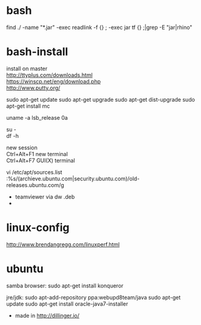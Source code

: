 
# bash

find ./ -name "*.jar" -exec readlink -f {} \; -exec jar tf {} \;|grep -E "jar|rhino"

# bash-install

install on master  
http://ttyplus.com/downloads.html  
https://winscp.net/eng/download.php  
http://www.putty.org/  
  
sudo apt-get update
sudo apt-get upgrade
sudo apt-get dist-upgrade
sudo apt-get install mc

uname -a
lsb_release 0a

su -  
df -h  

new session  
Ctrl+Alt+F1 new terminal  
Ctrl+Alt+F7 GUI(X) terminal  

vi /etc/apt/sources.list  
	:%s/(archieve.ubuntu.com|security.ubuntu.com)/old-releases.ubuntu.com/g  

- teamviewer via dw .deb
- 

# linux-config
 
http://www.brendangregg.com/linuxperf.html

# ubuntu
samba browser: sudo apt-get install konqueror

jre/jdk: 
sudo apt-add-repository ppa:webupd8team/java
sudo apt-get update
sudo apt-get install oracle-java7-installer

* made in http://dillinger.io/



